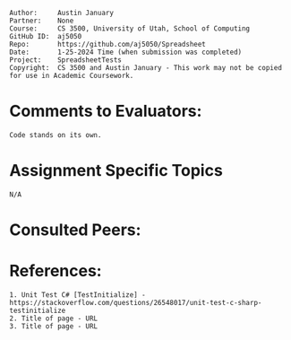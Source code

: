 ﻿```
Author:     Austin January
Partner:    None
Course:     CS 3500, University of Utah, School of Computing
GitHub ID:  aj5050
Repo:       https://github.com/aj5050/Spreadsheet
Date:       1-25-2024 Time (when submission was completed) 
Project:    SpreadsheetTests
Copyright:  CS 3500 and Austin January - This work may not be copied for use in Academic Coursework.
```

# Comments to Evaluators:
    Code stands on its own.
# Assignment Specific Topics
    N/A

# Consulted Peers:
    

# References:

    1. Unit Test C# [TestInitialize] - https://stackoverflow.com/questions/26548017/unit-test-c-sharp-testinitialize
    2. Title of page - URL
    3. Title of page - URL
